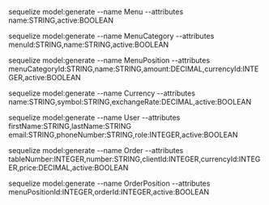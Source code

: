 sequelize model:generate --name Menu --attributes name:STRING,active:BOOLEAN

sequelize model:generate --name MenuCategory --attributes menuId:STRING,name:STRING,active:BOOLEAN

sequelize model:generate --name MenuPosition --attributes menuCategoryId:STRING,name:STRING,amount:DECIMAL,currencyId:INTEGER,active:BOOLEAN

sequelize model:generate --name Currency --attributes name:STRING,symbol:STRING,exchangeRate:DECIMAL,active:BOOLEAN

sequelize model:generate --name User --attributes firstName:STRING,lastName:STRING email:STRING,phoneNumber:STRING,role:INTEGER,active:BOOLEAN

sequelize model:generate --name Order --attributes tableNumber:INTEGER,number:STRING,clientId:INTEGER,currencyId:INTEGER,price:DECIMAL,active:BOOLEAN

sequelize model:generate --name OrderPosition --attributes menuPositionId:INTEGER,orderId:INTEGER,active:BOOLEAN
